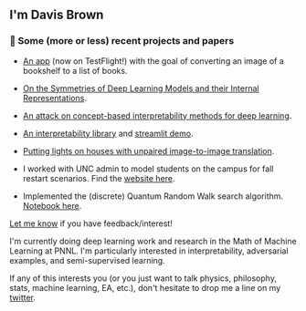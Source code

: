 ## I'm Davis Brown

### 🔨 Some (more or less) recent projects and papers

- [An app](https://lookshelf.app/) (now on TestFlight!) with the goal of converting an image of a bookshelf to a list of books.

- [On the Symmetries of Deep Learning Models and their Internal Representations](
 https://arxiv.org/abs/2205.14258).
 
- [An attack on concept-based interpretability methods for deep learning](https://arxiv.org/abs/2110.07120).

- [An interpretability library](https://github.com/pnnl/DeepDataProfiler) and [streamlit demo](https://share.streamlit.io/pnnl/deepdataprofiler/frontend/main_streamlit.py).

- [Putting lights on houses with unpaired image-to-image translation](https://share.streamlit.io/davisrbr/holiday-lights/main/main.py).

- I worked with UNC admin to model students on the campus for fall restart scenarios. Find the [website here](https://davisrbr.github.io/fall2020unc/).

- Implemented the (discrete) Quantum Random Walk search algorithm. [Notebook here](https://github.com/nickk124/quantumsearch/blob/master/random_walk_search.ipynb).


[Let me know](https://twitter.com/davisbrownr) if you have feedback/interest!

I'm currently doing deep learning work and research in the Math of Machine Learning at PNNL. I'm particularly interested in interpretability, adversarial examples, and semi-supervised learning.

If any of this interests you (or you just want to talk physics, philosophy, stats, machine learning, EA, etc.), don't hesitate to drop me a line on my [twitter](https://twitter.com/davisbrownr).
